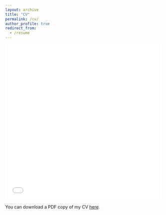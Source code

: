 ```yaml
---
layout: archive
title: "CV"
permalink: /cv/
author_profile: true
redirect_from:
  - /resume
---
```


<iframe src="/files/CV_SA.pdf" width="100%" height="500" frameborder="no" border="0" marginwidth="0" marginheight="0"></iframe>

You can download a PDF copy of my CV [here](/files/CV_SA.pdf).
  
